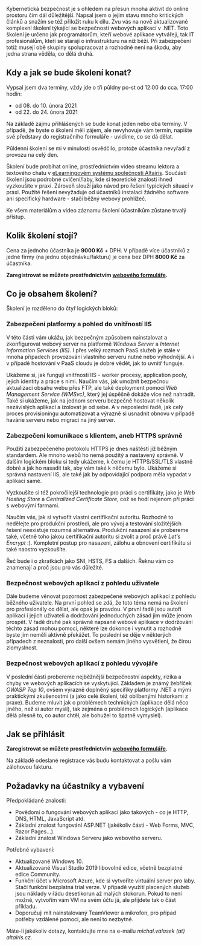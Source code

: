 <!-- dcterms:title = Pozvánka na odpolední školení Bezpečné aplikace v .NET -->
<!-- dcterms:abstract = Kybernetická bezpečnost je s ohledem na přesun mnoha aktivit do online prostoru čím dál důležitější. Napsal jsem o jejím stavu mnoho kritických článků a snažím se též přiložit ruku k dílu. Zvu vás na nově aktualizované komplexní školení týkající se bezpečnosti webových aplikací v .NET. Toto školení je určeno jak programátorům, kteří webové aplikace vytvářejí, tak IT profesionálům, kteří se starají o infrastrukturu na níž běží. Při zabezpečení totiž musejí obě skupiny spolupracovat a rozhodně není na škodu, aby jedna strana věděla, co dělá druhá. -->
<!-- dcterms:creator = Michal Altair Valášek -->
<!-- x4w:coverUrl = /cover-pictures/20200716-odpoledni-skoleni.jpg -->
<!-- x4w:coverCredits = Charles Deluvio via Unsplash.com -->
<!-- x4w:pictureUrl = /perex-pictures/20200329-dalsi-plany.jpg -->
<!-- x4w:pictureWidth = 150 -->
<!-- x4w:pictureHeight = 150 -->
<!-- x4w:category = IT -->
<!-- x4w:category = Akce a události -->
<!-- dcterms:dateAccepted = 2021-01-23 -->

Kybernetická bezpečnost je s ohledem na přesun mnoha aktivit do online prostoru čím dál důležitější. Napsal jsem o jejím stavu mnoho kritických článků a snažím se též přiložit ruku k dílu. Zvu vás na nově aktualizované komplexní školení týkající se bezpečnosti webových aplikací v .NET. Toto školení je určeno jak programátorům, kteří webové aplikace vytvářejí, tak IT profesionálům, kteří se starají o infrastrukturu na níž běží. Při zabezpečení totiž musejí obě skupiny spolupracovat a rozhodně není na škodu, aby jedna strana věděla, co dělá druhá.

## Kdy a jak se bude školení konat?

Vypsal jsem dva termíny, vždy jde o tři půldny po-st od 12:00 do cca. 17:00 hodin:

* od 08. do 10. února 2021
* od 22. do 24. února 2021

Na základě zájmu přihlášených se bude konat jeden nebo oba termíny. V případě, že byste o školení měli zájem, ale nevyhovuje vám termín, napište své představy do registračního formuláře - uvidíme, co se dá dělat.

Půldenní školení se mi v minulosti osvědčilo, protože účastníka nevyřadí z provozu na celý den.

Školení bude probíhat online, prostřednictvím video streamu lektora a textového chatu v [eLearningovém systému společnosti Altairis](https://elearning.altairis.cz/). Součástí školení jsou podrobné cvičení/laby, kde si teoretické znalosti ihned vyzkoušíte v praxi. Zároveň slouží jako návod pro řešení typických situací v praxi. Použité řešení nevyžaduje od účastníků instalaci žádného software ani specifický hardware - stačí běžný webový prohlížeč.

Ke všem materiálům a video záznamu školení účastníkům zůstane trvalý přístup.

## Kolik školení stojí?

Cena za jednoho účastníka je **9000 Kč** + DPH. V případě více účastníků z jedné firmy (na jednu objednávku/fakturu) je cena bez DPH **8000 Kč** za účastníka.

**Zaregistrovat se můžete prostřednictvím [webového formuláře](https://forms.office.com/Pages/ResponsePage.aspx?id=DQSIkWdsW0yxEjajBLZtrQAAAAAAAAAAAANAAaGd_xhUNFQ4V0ZYR01VWjNWWk83VzBXRFhYRVdaWC4u).**

## Co je obsahem školení?

Školení je rozděleno do čtyř logických bloků:

### Zabezpečení platformy a pohled do vnitřností IIS

V této části vám ukážu, jak bezpečným způsobem nainstalovat a zkonfigurovat webový server na platformě _Windows Server_ a _Internet Information Services (IIS)_. I přes velký rozmach PaaS služeb je stále v mnoha případech provozování vlastního serveru nutné nebo výhodnější. A i v případě hostování v PaaS cloudu je dobré vědět, jak to uvnitř funguje. 

Ukážeme si, jak fungují vnitřnosti IIS - worker procesy, application pooly, jejich identity a práce s nimi. Naučím vás, jak umožnit bezpečnou aktualizaci obsahu webu přes FTP, ale také deployment pomocí _Web Management Service (WMSvc)_, který jej úspěšně dokáže více než nahradit. Také si ukážeme, jak na jednom serveru bezpečně hostovat několik nezávislých aplikací a izolovat je od sebe. A v neposlední řadě, jak celý proces provisioningu automatizovat a výrazně si usnadnit obnovu v případě havárie serveru nebo migraci na jiný server.

### Zabezpečení komunikace s klientem, aneb HTTPS správně

Použití zabezpečeného protokolu HTTPS je dnes naštěstí již běžným standardem. Ale mnoho webů ho nemá použitý a nastavený správně. V dalším logickém bloku si tedy ukážeme, k čemu je HTTPS/SSL/TLS vlastně dobré a jak ho nasadit tak, aby vám také k něčemu bylo. Ukážeme si správná nastavení IIS, ale také jak by odpovídající podpora měla vypadat v aplikaci samé.

Vyzkoušíte si též pokročilejší technologie pro práci s certifikáty, jako je _Web Hosting Store_ a _Centralized Certificate Store_, což se hodí nejenom při práci s webovými farmami.

Naučím vás, jak si vytvořit vlastní certifikační autoritu. Rozhodně to nedělejte pro produkční prostředí, ale pro vývoj a testování složitějších řešení neexistuje rozumná alternativa. Produkční nasazení ale probereme také, včetně toho jakou certifikační autoritu si zvolit a proč právě _Let's Encrypt_ :). Kompletní postup pro nasazení, zálohu a obnovení certifikátu si také naostro vyzkoušíte.

Řeč bude i o zkratkách jako SNI, HSTS, FS a dalších. Řeknu vám co znamenají a proč jsou pro vás důležité.

### Bezpečnost webových aplikací z pohledu uživatele

Dále budeme věnovat pozornost zabezpečené webových aplikací z pohledu běžného uživatele. Na první pohled se zdá, že toto téma nemá na školení pro profesionály co dělat, ale opak je pravdou. V první řadě jsou autoři aplikací i jejich uživateli a dodržování jednoduchých zásad jim může jenom prospět. V řadě druhé pak správně napsané webové aplikace v dodržování těchto zásad mohou pomoci, některé lze dokonce i vynutit a rozhodně byste jim neměli aktivně překážet. To poslední se děje v některých případech z neznalosti, pro další ovšem nemám jiného vysvětlení, že čirou zlomyslnost.

### Bezpečnost webových aplikací z pohledu vývojáře

V poslední části probereme nejběžnější bezpečnostní aspekty, rizika a chyby ve webových aplikacích se vyskytující. Základem je známý žebříček _OWASP Top 10_, ovšem výrazně doplněný specifiky platformy .NET a mými praktickými zkušenostmi (a jako celé školení, též oblíbenými historkami z praxe). Budeme mluvit jak o problémech technických (aplikace dělá něco jiného, než si autor myslí), tak zejména o problémech logických (aplikace dělá přesně to, co autor chtěl, ale bohužel to špatně vymyslel).

## Jak se přihlásit

**Zaregistrovat se můžete prostřednictvím [webového formuláře](https://forms.office.com/Pages/ResponsePage.aspx?id=DQSIkWdsW0yxEjajBLZtrQAAAAAAAAAAAANAAaGd_xhUNFQ4V0ZYR01VWjNWWk83VzBXRFhYRVdaWC4u).**

Na základě odeslané registrace vás budu kontaktovat a pošlu vám zálohovou fakturu.

## Požadavky na účastníky a vybavení

Předpokládané znalosti:

* Povědomí o fungování webových aplikací jako takových - co je HTTP, DNS, HTML, JavaScript atd.
* Základní znalost fungování ASP.NET (jakékoliv části - Web Forms, MVC, Razor Pages...).
* Základní znalost Windows Serveru jako webového serveru.

Potřebné vybavení:

* Aktualizované Windows 10.
* Aktualizované Visual Studio 2019 libovolné edice, včetně bezplatné edice Community.
* Funkční účet v Microsoft Azure, kde si vytvoříte virtuální server pro laby. Stačí funkční bezplatná trial verze. V případě využití placených služeb jsou náklady v řádu desetikorun až malých stokorun. Pokud to není možné, vytvořím vám VM na svém účtu já, ale přijdete tak o část příkladu.
* Doporučuji mít nainstalovaný TeamViewer a mikrofon, pro případ potřeby vzdálené pomoci, ale není to nezbytné.

Máte-li jakékoliv dotazy, kontaktujte mne na e-mailu _michal.valasek (at) altairis.cz_.